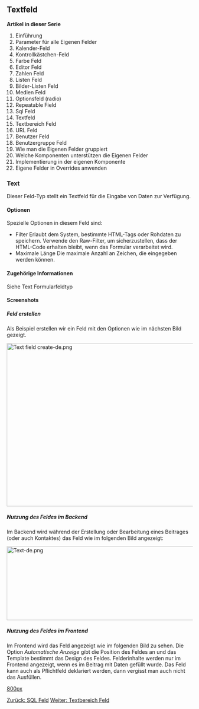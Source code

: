 <!-- Filename: J3.x:Adding_custom_fields/Text_Field / Display title: Textfeld -->

## Textfeld

**Artikel in dieser Serie**

1.  Einführung
2.   Parameter für alle Eigenen
    Felder
3.  Kalender-Feld
4.  Kontrollkästchen-Feld
5.   Farbe
    Feld
6.   Editor
    Feld
7.   Zahlen
    Feld
8.   Listen
    Feld
9.   Bilder-Listen
    Feld
10.  Medien
    Feld
11.  Optionsfeld
    (radio)
12.  Repeatable
    Field
13.  Sql
    Feld
14. Textfeld
15.  Textbereich
    Feld
16.  URL
    Feld
17.  Benutzer
    Feld
18.  Benutzergruppe
    Feld
19.  Wie man die Eigenen Felder
    gruppiert
20.  Welche Komponenten unterstützen die Eigenen
    Felder
21.  Implementierung in der eigenen
    Komponente
22.  Eigene Felder in Overrides
    anwenden

### Text

Dieser Feld-Typ stellt ein Textfeld für die Eingabe von Daten zur
Verfügung.

#### Optionen

Spezielle Optionen in diesem Feld sind:

- Filter
  Erlaubt dem System, bestimmte HTML-Tags oder Rohdaten zu speichern.
  Verwende den Raw-Filter, um sicherzustellen, dass der HTML-Code
  erhalten bleibt, wenn das Formular verarbeitet wird.
- Maximale Länge
  Die maximale Anzahl an Zeichen, die eingegeben werden können.

#### Zugehörige Informationen

Siehe  Text
Formularfeldtyp

#### Screenshots

##### Feld erstellen

Als Beispiel erstellen wir ein Feld mit den Optionen wie im nächsten
Bild gezeigt.

<img src="https://docs.joomla.org/images/f/fd/Text_field_create-de.png"
decoding="async" data-file-width="800" data-file-height="440"
width="800" height="440" alt="Text field create-de.png" />

##### Nutzung des Feldes im Backend

Im Backend wird während der Erstellung oder Bearbeitung eines Beitrages
(oder auch Kontaktes) das Feld wie im folgenden Bild angezeigt:

<img src="https://docs.joomla.org/images/3/30/Text-de.png"
decoding="async" data-file-width="800" data-file-height="199"
width="800" height="199" alt="Text-de.png" />

##### Nutzung des Feldes im Frontend

Im Frontend wird das Feld angezeigt wie im folgenden Bild zu sehen. Die
Option *Automatische Anzeige* gibt die Position des Feldes an und das
Template bestimmt das Design des Feldes.
Felderinhalte werden nur im Frontend angezeigt, wenn es im Beitrag mit
Daten gefüllt wurde. Das Feld kann auch als Pflichtfeld deklariert
werden, dann vergisst man auch nicht das Ausfüllen.

<a
href="https://docs.joomla.org/index.php?title=Special:Upload&amp;wpDestFile=Text_field_frontend-de.png"
class="new" title="File:Text field frontend-de.png">800px</a>

<a href="https://docs.joomla.org/J3.x:Adding_custom_fields/Sql_Field"
id="content-button" class="button expand success">Zurück: SQL Feld</a>
<a
href="https://docs.joomla.org/J3.x:Adding_custom_fields/Textarea_Field"
id="content-button" class="button expand">Weiter: Textbereich Feld</a>
